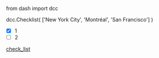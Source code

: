 from dash import dcc

dcc.Checklist(
    ['New York City',
     'Montréal',
     'San Francisco']
)


* [x] 1
* [ ] 2

[check_list](https://github.com/Hclothilde/Test/issues/1#issue-2233328206)
